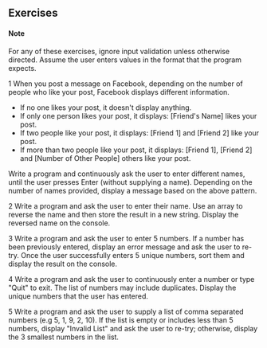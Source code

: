 ## Exercises
#### Note 
For any of these exercises, ignore input validation unless otherwise directed. Assume the user enters values in the format that the program expects.



1 When you post a message on Facebook, depending on the number of people who like your post, Facebook displays different information.

- If no one likes your post, it doesn't display anything.
- If only one person likes your post, it displays: [Friend's Name] likes your post.
- If two people like your post, it displays: [Friend 1] and [Friend 2] like your post.
- If more than two people like your post, it displays: [Friend 1], [Friend 2] and [Number of Other People] others like your post.


Write a program and continuously ask the user to enter different names, until the user presses Enter (without supplying a name). Depending on the number of names provided, display a message based on the above pattern.



2 Write a program and ask the user to enter their name. Use an array to reverse the name and then store the result in a new string. Display the reversed name on the console.



3 Write a program and ask the user to enter 5 numbers. If a number has been previously entered, display an error message and ask the user to re-try. Once the user successfully enters 5 unique numbers, sort them and display the result on the console.



4 Write a program and ask the user to continuously enter a number or type "Quit" to exit. The list of numbers may include duplicates. Display the unique numbers that the user has entered.



5  Write a program and ask the user to supply a list of comma separated numbers (e.g 5, 1, 9, 2, 10). If the list is empty or includes less than 5 numbers, display "Invalid List" and ask the user to re-try; otherwise, display the 3 smallest numbers in the list.